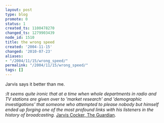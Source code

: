 ```yaml
---
layout: post
type: blog
promote: 0
status: 1
created_ts: 1100478270
changed_ts: 1279903439
node_id: 1510
title: the wrong speed
created: '2004-11-15'
changed: '2010-07-23'
aliases:
- "/2004/11/15/wrong_speed/"
permalink: "/2004/11/15/wrong_speed/"
tags: []
---
```

Jarvis says it better than me.

:_It seems quite ironic that at a time when whole departments in radio and TV stations are given over to 'market research' and 'demographic investigations' that someone who attempted to please nobody but himself ended up forging one of the most profound links with his listeners in the history of broadcasting._ [Jarvis Cocker, The Guardian](http://www.guardian.co.uk/arts/features/story/0,11710,1351094,00.html).
<!--break-->
